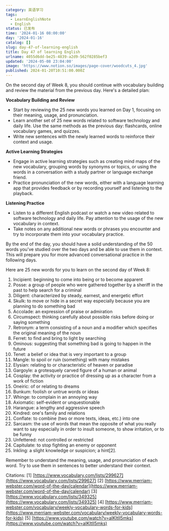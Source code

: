 ```yaml
---
category: 英语学习
tags:
  - LearnEnglishNote
  - English
status: 已发布
time: '2024-01-16 08:00:00'
day: '2024-01-16'
catalog: []
slug: day-47-of-learning-english
title: Day 47 of learning English
urlname: 4055d6dd-be25-4839-a2d9-562f0285bef3
updated: '2024-05-08 23:04:00'
image: 'https://www.notion.so/images/page-cover/woodcuts_4.jpg'
published: 2024-01-20T10:51:00.000Z
---
```


On the second day of Week 8, you should continue with vocabulary building and review the material from the previous day. Here's a detailed plan:


**Vocabulary Building and Review**

- Start by reviewing the 25 new words you learned on Day 1, focusing on their meaning, usage, and pronunciation.
- Learn another set of 25 new words related to software technology and daily life. Use the same methods as the previous day: flashcards, online vocabulary games, and quizzes.
- Write new sentences with the newly learned words to reinforce their context and usage.

**Active Learning Strategies**

- Engage in active learning strategies such as creating mind maps of the new vocabulary, grouping words by synonyms or topics, or using the words in a conversation with a study partner or language exchange friend.
- Practice pronunciation of the new words, either with a language learning app that provides feedback or by recording yourself and listening to the playback.

**Listening Practice**

- Listen to a different English podcast or watch a new video related to software technology and daily life. Pay attention to the usage of the new vocabulary in context.
- Take notes on any additional new words or phrases you encounter and try to incorporate them into your vocabulary practice.

By the end of the day, you should have a solid understanding of the 50 words you've studied over the two days and be able to use them in context. This will prepare you for more advanced conversational practice in the following days.


Here are 25 new words for you to learn on the second day of Week 8:

1. Incipient: beginning to come into being or to become apparent
2. Posse: a group of people who were gathered together by a sheriff in the past to help search for a criminal
3. Diligent: characterized by steady, earnest, and energetic effort
4. Skulk: to move or hide in a secret way especially because you are planning to do something bad
5. Accolade: an expression of praise or admiration
6. Circumspect: thinking carefully about possible risks before doing or saying something
7. Retronym: a term consisting of a noun and a modifier which specifies the original meaning of the noun
8. Ferret: to find and bring to light by searching
9. Ominous: suggesting that something bad is going to happen in the future
10. Tenet: a belief or idea that is very important to a group
11. Mangle: to spoil or ruin (something) with many mistakes
12. Elysian: relating to or characteristic of heaven or paradise
13. Gargoyle: a grotesquely carved figure of a human or animal
14. Cosplay: the activity or practice of dressing up as a character from a work of fiction
15. Oneiric: of or relating to dreams
16. Bunkum: foolish or untrue words or ideas
17. Whinge: to complain in an annoying way
18. Axiomatic: self-evident or unquestionable
19. Harangue: a lengthy and aggressive speech
20. Kindred: one's family and relations
21. Conflate: to combine (two or more texts, ideas, etc.) into one
22. Sarcasm: the use of words that mean the opposite of what you really want to say especially in order to insult someone, to show irritation, or to be funny
23. Unfettered: not controlled or restricted
24. Capitulate: to stop fighting an enemy or opponent
25. Inkling: a slight knowledge or suspicion; a hint[2].

Remember to understand the meaning, usage, and pronunciation of each word. Try to use them in sentences to better understand their context.


Citations:
[1] [https://www.vocabulary.com/lists/299627](https://www.vocabulary.com/lists/299627)
[2] [https://www.merriam-webster.com/word-of-the-day/calendar](https://www.merriam-webster.com/word-of-the-day/calendar)
[3] [https://www.vocabulary.com/lists/349325](https://www.vocabulary.com/lists/349325)
[4] [https://www.merriam-webster.com/vocabulary/weekly-vocabulary-words-for-kids](https://www.merriam-webster.com/vocabulary/weekly-vocabulary-words-for-kids)
[5] [https://www.youtube.com/watch?v=aIKltIl5mks](https://www.youtube.com/watch?v=aIKltIl5mks)

